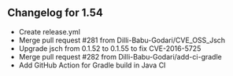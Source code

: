 ## Changelog for 1.54

- Create release.yml
- Merge pull request #281 from Dilli-Babu-Godari/CVE_OSS_Jsch
- Upgrade jsch from 0.1.52 to 0.1.55 to fix CVE-2016-5725
- Merge pull request #282 from Dilli-Babu-Godari/add-ci-gradle
- Add GitHub Action for Gradle build in Java CI


